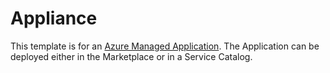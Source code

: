 # Appliance

This template is for an [Azure Managed Application](https://docs.microsoft.com/en-us/azure/managed-applications/overview).  The Application can be deployed either in the Marketplace or in a Service Catalog.
